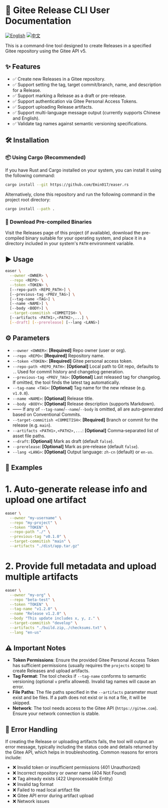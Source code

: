 # 🚀 Gitee Release CLI User Documentation

[![English](https://img.shields.io/badge/lang-English-blue.svg)](README.md)
[![中文](https://img.shields.io/badge/lang-中文-red.svg)](README.cn.md)

This is a command-line tool designed to create Releases in a specified Gitee repository using the Gitee API v5.

## ✨ Features

*   ✅ Create new Releases in a Gitee repository.
*   ✅ Support setting the tag, target commit/branch, name, and description for a Release.
*   ✅ Support marking a Release as a draft or pre-release.
*   ✅ Support authentication via Gitee Personal Access Tokens.
*   ✅ Support uploading Release artifacts.
*   ✅ Support multi-language message output (currently supports Chinese and English).
*   ✅ Validate tag names against semantic versioning specifications.

## 🛠️ Installation

### 📦 Using Cargo (Recommended)

If you have Rust and Cargo installed on your system, you can install it using the following command:

```bash
cargo install --git https://github.com/Emin017/easer.rs
```

Alternatively, clone this repository and run the following command in the project root directory:

```bash
cargo install --path .
```

### 💾 Download Pre-compiled Binaries

Visit the Releases page of this project (if available), download the pre-compiled binary suitable for your operating system, and place it in a directory included in your system's `PATH` environment variable.

## ▶️ Usage

```bash
easer \
  --owner <OWNER> \
  --repo <REPO> \
  --token <TOKEN> \
  [--repo-path <REPO_PATH>] \
  [--previous-tag <PREV_TAG>] \
  [--tag-name <TAG>] \
  [--name <NAME>] \
  [--body <BODY>] \
  --target-commitish <COMMITISH> \
  [--artifacts <PATH1>,<PATH2>,...] \
  [--draft] [--prerelease] [--lang <LANG>]
```

## ⚙️ Parameters

*   `--owner <OWNER>`: **[Required]** Repo owner (user or org).
*   `--repo <REPO>`: **[Required]** Repository name.
*   `--token <TOKEN>`: **[Required]** Gitee personal access token.
*   `--repo-path <REPO_PATH>`: **[Optional]** Local path to Git repo, defaults to `.`. Used for commit history and changelog generation.
*   `--previous-tag <PREV_TAG>`: **[Optional]** Last released tag for changelog. If omitted, the tool finds the latest tag automatically.
*   `--tag-name <TAG>`: **[Optional]** Tag name for the new release (e.g. `v1.0.0`).
*   `--name <NAME>`: **[Optional]** Release title.
*   `--body <BODY>`: **[Optional]** Release description (supports Markdown).
*   —— If any of `--tag-name`/`--name`/`--body` is omitted, all are auto‑generated based on Conventional Commits.
*   `--target-commitish <COMMITISH>`: **[Required]** Branch or commit for the release (e.g. `main`).
*   `--artifacts <PATH1>,<PATH2>,...`: **[Optional]** Comma‑separated list of asset file paths.
*   `--draft`: **[Optional]** Mark as draft (default `false`).
*   `--prerelease`: **[Optional]** Mark as pre‑release (default `false`).
*   `--lang <LANG>`: **[Optional]** Output language: `zh-cn` (default) or `en-us`.

## 📝 Examples

# 1. Auto‑generate release info and upload one artifact
```bash
easer \
  --owner "my-username" \
  --repo "my-project" \
  --token "TOKEN" \
  --repo-path "./" \
  --previous-tag "v0.1.0" \
  --target-commitish "main" \
  --artifacts "./dist/app.tar.gz"
```

# 2. Provide full metadata and upload multiple artifacts
```bash
easer \
  --owner "my-org" \
  --repo "beta-test" \
  --token "TOKEN" \
  --tag-name "v1.2.0" \
  --name "Release v1.2.0" \
  --body "This update includes x, y, z." \
  --target-commitish "develop" \
  --artifacts "./build.zip,./checksums.txt" \
  --lang "en-us"
```

## ⚠️ Important Notes

*   **Token Permissions**: Ensure the provided Gitee Personal Access Token has sufficient permissions (usually requires the `projects` scope) to create Releases and upload artifacts.
*   **Tag Format**: The tool checks if `--tag-name` conforms to semantic versioning (optional `v` prefix allowed). Invalid tag names will cause an error.
*   **File Paths**: The file paths specified in the `--artifacts` parameter must exist and be files. If a path does not exist or is not a file, it will be skipped.
*   **Network**: The tool needs access to the Gitee API (`https://gitee.com`). Ensure your network connection is stable.

## 🐛 Error Handling

If creating the Release or uploading artifacts fails, the tool will output an error message, typically including the status code and details returned by the Gitee API, which helps in troubleshooting. Common reasons for errors include:
*   ❌ Invalid token or insufficient permissions (401 Unauthorized)
*   ❌ Incorrect repository or owner name (404 Not Found)
*   ❌ Tag already exists (422 Unprocessable Entity)
*   ❌ Invalid tag format
*   ❌ Failed to read local artifact file
*   ❌ Gitee API error during artifact upload
*   ❌ Network issues
